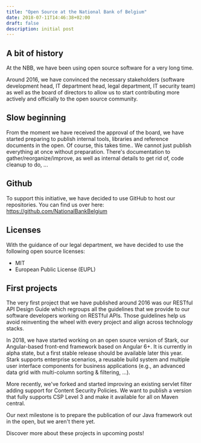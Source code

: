 ```yaml
---
title: "Open Source at the National Bank of Belgium"
date: 2018-07-11T14:46:38+02:00
draft: false
description: initial post
---
```


## A bit of history
At the NBB, we have been using open source software for a very long time.

Around 2016, we have convinced the necessary stakeholders (software development head, IT department head, legal department, IT security team) as well as the board of directors to allow us to start contributing more actively and officially to the open source community.

## Slow beginning
From the moment we have received the approval of the board, we have started preparing to publish internal tools, libraries and reference documents in the open.
Of course, this takes time.. We cannot just publish everything at once without preparation. There's documentation to gather/reorganize/improve, as well as internal details to get rid of, code cleanup to do, ...

## Github
To support this initiative, we have decided to use GitHub to host our repositories. You can find us over here: https://github.com/NationalBankBelgium

## Licenses
With the guidance of our legal department, we have decided to use the following open source licenses:
* MIT
* European Public License (EUPL)

## First projects
The very first project that we have published around 2016 was our RESTful API Design Guide which regroups all the guidelines that we provide to our software developers working on RESTful APIs. Those guidelines help us avoid reinventing the wheel with every project and align across technology stacks.

In 2018, we have started working on an open source version of Stark, our Angular-based front-end framework based on Angular 6+. It is currently in alpha state, but a first stable release should be available later this year. Stark supports enterprise scenarios, a reusable build system and multiple user interface components for business applications (e.g., an advanced data grid with multi-column sorting & filtering, ...).

More recently, we've forked and started improving an existing servlet filter adding support for Content Security Policies. We want to publish a version that fully supports CSP Level 3 and make it available for all on Maven central.

Our next milestone is to prepare the publication of our Java framework out in the open, but we aren't there yet.

Discover more about these projects in upcoming posts!
